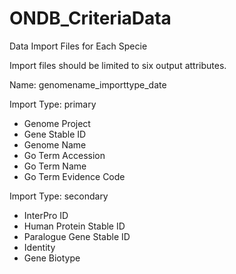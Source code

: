 # ONDB_CriteriaData

Data Import Files for Each Specie

Import files should be limited to six output attributes.

Name: genomename_importtype_date

Import Type: primary
- Genome Project
- Gene Stable ID
- Genome Name
- Go Term Accession
- Go Term Name
- Go Term Evidence Code


Import Type: secondary
- InterPro ID
- Human Protein Stable ID
- Paralogue Gene Stable ID
- Identity
- Gene Biotype
